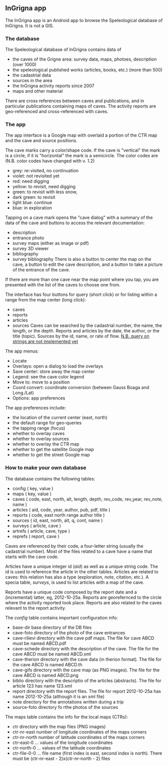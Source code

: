 ## InGrigna app ##

The InGrigna app is an Android app to browse the Speleological database
of InGrigna. It is not a GIS.


### The database ###

The Speleological database of InGrigna contains data of
  * the caves of the Grigne area: survey data, maps, photoes, description (over 1000)
  * the speleological published works (articles, books, etc.) (more than 500)
  * the cadastrial data
  * sources in the area
  * the InGrigna activity reports since 2007
  * maps and other material

There are cross references between caves and publications, and in particular
publications containing maps of caves. The activity reports are geo-referenced and cross-referenced with caves.


### The app ###

The app interface is a Google map with overlaid a portion of the CTR map and the
cave and source positions.

The cave marks carry a color/shape code. If the cave is "vertical" the mark is
a circle, if it is "horizontal" the mark is a semicircle. The color codes are (N.B. color codes have changed with v. 1.2)
  * grey: re-visited, no continuation
  * violet: not revisited yet
  * red: need digging
  * yellow: to revisit, need digging
  * green: to revisit with less snow,
  * dark green: to revisit
  * light blue: continue
  * blue: in exploration

Tapping on a cave mark opens the "cave dialog" with a summary of the data of the
cave and buttons to access the relevant documentation:
  * description
  * entrance photo
  * survey maps (either as image or pdf)
  * survey 3D viewer
  * bibliography
  * survey bibliography
There is also a button to center the map on the cave, a button to edit the cave description, and a button to take a picture of the entrance of the cave.

If there are more than one cave near the map point where you tap, you are presented with the list of the caves to choose one from.

The interface has four buttons for query (short click) or for listing within a range from the map center (long click):
  * caves
  * reports
  * articles
  * sources
Caves can be searched by the cadastrial number, the name, the length, or the depth. Reports and articles by the date, the author, or the title (topic).
Sources by the id, name, or rate of flow.
[N.B. query on strings are not implemented yet ](.md)

The app menus:
  * Locate
  * Overlays: open a dialog to load the overlays
  * Save center: store away the map center
  * Legend: see the cave color legend
  * Move to: move to a position
  * Coord convert: coordinate conversion (between Gauss Boaga and Long./Lat)
  * Options: app preferences

The app preferences include:
  * the location of the current center (east, north)
  * the default range for geo-queries
  * the tapping range (focus)
  * whether to overlay caves
  * whether to overlay sources
  * whether to overlay the CTR map
  * whether to get the satellite Google map
  * whether to get the street Google map


### How to make your own database ###

The database contains the following tables:
  * config ( key, value )
  * maps ( key, value )
  * caves ( code, east, north, alt, length, depth, rev\_code, rev\_year, rev\_note, name )
  * articles ( aid, code, year, author, pub, pdf, title )
  * reports ( code, east north range author title )
  * sources ( id, east, north, alt, q, cont, name )
  * surveys ( article, cave )
  * artrefs ( article, cave, type )
  * reprefs ( report, cave )

Caves are referenced by their code, a four-letter string (usually the cadastrial number). Most of the files related to a cave have a name that starts with the cave code.

Articles have a unique integer id (_aid_) as well as a unique string code. The id is used to reference the article in the other tables. Articles are related to caves: this relation has also a type (exploration, note, citation, etc.).
A specia table, _surveys_, is used to list articles with a map of the cave.

Reports have a unique code composed by the report date and a (incremental) latter, eg, 2012-10-25a. Reports are georefernced to the circle where the activity reported took place.
Reports are also related to the caves relevant to the report activity.

The _config_ table contains important configuration info:
  * base-dir base directory of the DB files
  * cave-foto directory of the photo of the cave entrances
  * cave-rilievi directory with the cave pdf maps. The file for cave ABCD must be named ABCD.pdf
  * cave-schede directory with the description of the cave. The file for the cave ABCD must be named ABCD.xml
  * cave-therion directory with the cave data (in therion format). The file for the cave ABCD is named ABCD.th
  * cave-gifs directory with the cave map (as PNG images). The file for the cave ABCD is named ABCD.png
  * biblio directory with the descriptio of the articles (abstracts). The file for article 123 has name 123.xml
  * report directory with the report files. The file for report 2012-10-25a has name 2012-10-25a (although it is an xml file)
  * note directory for the annotations written during a trip
  * source-foto directory fo rthe photos of the sources

The maps table contains the info for the local maps (CTRs):
  * ctr directory with the map files (PNG images)
  * ctr-nr-east number of longitude coordinates of the maps corners
  * ctr-nr-north number of latitude coordinates of the maps corners
  * ctr-east-0 ... values of the longitude coordinates
  * ctr-north-0 ... values of the latitude coordinates
  * ctr-file-0-0 ... file name (first index is east, second index is north). There must be (ctr-nr-east - 2)x(ctr-nr-north - 2) files